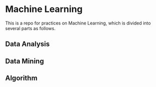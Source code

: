 # Machine Learning

This is a repo for practices on Machine Learning, which is divided into several parts as follows.

## Data Analysis

## Data Mining

## Algorithm
